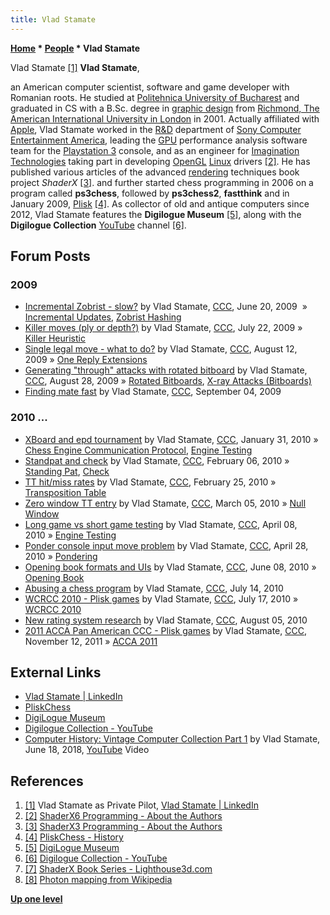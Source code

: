 ```yaml
---
title: Vlad Stamate
---
```

**[Home](Home "Home") \* [People](People "People") \* Vlad Stamate**



 [](File:VladStamate.jpg) Vlad Stamate <a id="cite-note-1" href="#cite-ref-1">[1]</a> 
**Vlad Stamate**,  

an American computer scientist, software and game developer with Romanian roots. 
He studied at [Politehnica University of Bucharest](https://en.wikipedia.org/wiki/Politehnica_University_of_Bucharest) 
and graduated in CS with a B.Sc. degree in [graphic design](https://en.wikipedia.org/wiki/Graphic_design) from [Richmond, The American International University in London](https://en.wikipedia.org/wiki/Richmond,_The_American_International_University_in_London) in 2001. 
Actually affiliated with [Apple](index.php?title=Apple&action=edit&redlink=1 "Apple (page does not exist)"), Vlad Stamate worked in the [R&D](https://en.wikipedia.org/wiki/Research_and_development) department of [Sony Computer Entertainment America](https://en.wikipedia.org/wiki/Sony_Computer_Entertainment), leading the [GPU](GPU "GPU") performance analysis software team for the [Playstation 3](https://en.wikipedia.org/wiki/PlayStation_3) console, 
and as an engineer for [Imagination Technologies](https://en.wikipedia.org/wiki/Imagination_Technologies) taking part in developing [OpenGL](https://en.wikipedia.org/wiki/OpenGL) [Linux](Linux "Linux") drivers <a id="cite-note-2" href="#cite-ref-2">[2]</a>. 
He has published various articles of the advanced [rendering](https://en.wikipedia.org/wiki/Rendering_(computer_graphics)) techniques book project *ShaderX* <a id="cite-note-3" href="#cite-ref-3">[3]</a>. 
and further started chess programming in 2006 on a program called **ps3chess**, followed by **ps3chess2**, **fastthink** and in January 2009, [Plisk](Plisk "Plisk") <a id="cite-note-4" href="#cite-ref-4">[4]</a>.
As collector of old and antique computers since 2012, Vlad Stamate features the **Digilogue Museum** <a id="cite-note-5" href="#cite-ref-5">[5]</a>, 
along with the **Digilogue Collection** [YouTube](https://en.wikipedia.org/wiki/YouTube) channel <a id="cite-note-6" href="#cite-ref-6">[6]</a>.



## Forum Posts


### 2009


* [Incremental Zobrist - slow?](http://www.talkchess.com/forum/viewtopic.php?t=28523) by Vlad Stamate, [CCC](CCC "CCC"), June 20, 2009  » [Incremental Updates](Incremental_Updates "Incremental Updates"), [Zobrist Hashing](Zobrist_Hashing "Zobrist Hashing")
* [Killer moves (ply or depth?)](http://www.talkchess.com/forum/viewtopic.php?t=29077) by Vlad Stamate, [CCC](CCC "CCC"), July 22, 2009 » [Killer Heuristic](Killer_Heuristic "Killer Heuristic")
* [Single legal move - what to do?](http://www.talkchess.com/forum/viewtopic.php?t=29366) by Vlad Stamate, [CCC](CCC "CCC"), August 12, 2009 » [One Reply Extensions](One_Reply_Extensions "One Reply Extensions")
* [Generating "through" attacks with rotated bitboard](http://www.talkchess.com/forum/viewtopic.php?t=29577) by Vlad Stamate, [CCC](CCC "CCC"), August 28, 2009 » [Rotated Bitboards](Rotated_Bitboards "Rotated Bitboards"), [X-ray Attacks (Bitboards)](X-ray_Attacks_(Bitboards) "X-ray Attacks (Bitboards)")
* [Finding mate fast](http://www.talkchess.com/forum/viewtopic.php?t=29658) by Vlad Stamate, [CCC](CCC "CCC"), September 04, 2009


### 2010 ...


* [XBoard and epd tournament](http://www.talkchess.com/forum/viewtopic.php?t=32254) by Vlad Stamate, [CCC](CCC "CCC"), January 31, 2010 » [Chess Engine Communication Protocol](Chess_Engine_Communication_Protocol "Chess Engine Communication Protocol"), [Engine Testing](Engine_Testing "Engine Testing")
* [Standpat and check](http://www.talkchess.com/forum/viewtopic.php?t=32424) by Vlad Stamate, [CCC](CCC "CCC"), February 06, 2010 » [Standing Pat](Quiescence_Search#StandPat "Quiescence Search"), [Check](Check "Check")
* [TT hit/miss rates](http://www.talkchess.com/forum/viewtopic.php?t=32897) by Vlad Stamate, [CCC](CCC "CCC"), February 25, 2010 » [Transposition Table](Transposition_Table "Transposition Table")
* [Zero window TT entry](http://www.talkchess.com/forum/viewtopic.php?t=33084) by Vlad Stamate, [CCC](CCC "CCC"), March 05, 2010 » [Null Window](Null_Window "Null Window")
* [Long game vs short game testing](http://www.talkchess.com/forum/viewtopic.php?t=33685) by Vlad Stamate, [CCC](CCC "CCC"), April 08, 2010 » [Engine Testing](Engine_Testing "Engine Testing")
* [Ponder console input move problem](http://www.talkchess.com/forum/viewtopic.php?t=34051) by Vlad Stamate, [CCC](CCC "CCC"), April 28, 2010 » [Pondering](Pondering "Pondering")
* [Opening book formats and UIs](http://www.talkchess.com/forum/viewtopic.php?t=34795) by Vlad Stamate, [CCC](CCC "CCC"), June 08, 2010 » [Opening Book](Opening_Book "Opening Book")
* [Abusing a chess program](http://www.talkchess.com/forum/viewtopic.php?t=35428) by Vlad Stamate, [CCC](CCC "CCC"), July 14, 2010
* [WCRCC 2010 - Plisk games](http://www.talkchess.com/forum/viewtopic.php?t=35471) by Vlad Stamate, [CCC](CCC "CCC"), July 17, 2010 » [WCRCC 2010](WCRCC_2010 "WCRCC 2010")
* [New rating system research](http://www.talkchess.com/forum/viewtopic.php?t=35699) by Vlad Stamate, [CCC](CCC "CCC"), August 05, 2010
* [2011 ACCA Pan American CCC - Plisk games](http://www.talkchess.com/forum/viewtopic.php?t=41058) by Vlad Stamate, [CCC](CCC "CCC"), November 12, 2011 » [ACCA 2011](ACCA_2011 "ACCA 2011")


## External Links


* [Vlad Stamate | LinkedIn](https://www.linkedin.com/in/vlad-stamate-427955/)
* [PliskChess](https://sites.google.com/site/pliskchess/)
* [DigiLogue Museum](https://sites.google.com/site/digiloguemuseum/)
* [Digilogue Collection - YouTube](https://www.youtube.com/channel/UC7HbC_nq8t1S9l7qGYL0mTA)
* [Computer History: Vintage Computer Collection Part 1](https://www.youtube.com/watch?v=Rwj1bFJqw_s) by Vlad Stamate, June 18, 2018, [YouTube](https://en.wikipedia.org/wiki/YouTube) Video


 
## References


1. <a id="cite-ref-1" href="#cite-note-1">[1]</a> Vlad Stamate as Private Pilot, [Vlad Stamate | LinkedIn](https://www.linkedin.com/in/vlad-stamate-427955/)
2. <a id="cite-ref-2" href="#cite-note-2">[2]</a> [ShaderX6 Programming - About the Authors](http://www.shaderx6.com/authors.htm)
3. <a id="cite-ref-3" href="#cite-note-3">[3]</a> [ShaderX3 Programming - About the Authors](http://www.shaderx3.com/authors.htm)
4. <a id="cite-ref-4" href="#cite-note-4">[4]</a> [PliskChess - History](https://sites.google.com/site/pliskchess/)
5. <a id="cite-ref-5" href="#cite-note-5">[5]</a> [DigiLogue Museum](https://sites.google.com/site/digiloguemuseum/)
6. <a id="cite-ref-6" href="#cite-note-6">[6]</a> [Digilogue Collection - YouTube](https://www.youtube.com/channel/UC7HbC_nq8t1S9l7qGYL0mTA)
7. <a id="cite-ref-7" href="#cite-note-7">[7]</a> [ShaderX Book Series - Lighthouse3d.com](https://www.lighthouse3d.com/2011/06/shaderx-book-series/)
8. <a id="cite-ref-8" href="#cite-note-8">[8]</a> [Photon mapping from Wikipedia](https://en.wikipedia.org/wiki/Photon_mapping)

**[Up one level](People "People")**







 
